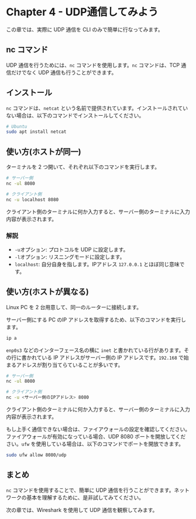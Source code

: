 # Chapter 4 - UDP通信してみよう

この章では、実際に UDP 通信を CLI のみで簡単に行なってみます。

## nc コマンド

UDP 通信を行うためには、`nc` コマンドを使用します。`nc` コマンドは、TCP 通信だけでなく UDP 通信も行うことができます。

## インストール

`nc` コマンドは、`netcat` という名前で提供されています。インストールされていない場合は、以下のコマンドでインストールしてください。

```bash
# Ubuntu
sudo apt install netcat
```

## 使い方(ホストが同一)


ターミナルを 2 つ開いて、それぞれ以下のコマンドを実行します。


```bash
# サーバー側
nc -ul 8080
```

```bash
# クライアント側
nc -u localhost 8080
```

クライアント側のターミナルに何か入力すると、サーバー側のターミナルに入力内容が表示されます。

### 解説

- `-u`オプション: プロトコルを UDP に設定します。
- `-l`オプション: リスニングモードに設定します。
- `localhost`: 自分自身を指します。IPアドレス `127.0.0.1` とほぼ同じ意味です。

## 使い方(ホストが異なる)

Linux PC を 2 台用意して、同一のルーターに接続します。

サーバー側にする PC のIP アドレスを取得するため、以下のコマンドを実行します。

```bash
ip a
```

`enp0s3` などのインターフェース名の横に `inet` と書かれている行があります。その行に書かれている IP アドレスがサーバー側の IP アドレスです。`192.168` で始まるアドレスが割り当てらていることが多いです。


```bash
# サーバー側
nc -ul 8080
```

```bash
# クライアント側
nc -u <サーバー側のIPアドレス> 8080
```

クライアント側のターミナルに何か入力すると、サーバー側のターミナルに入力内容が表示されます。

もし上手く通信できない場合は、ファイアウォールの設定を確認してください。ファイアウォールが有効になっている場合、UDP 8080 ポートを開放してください。`ufw` を使用している場合は、以下のコマンドでポートを開放できます。

```bash
sudo ufw allow 8080/udp
```

## まとめ

`nc` コマンドを使用することで、簡単に UDP 通信を行うことができます。ネットワークの基本を理解するために、是非試してみてください。

次の章では、Wireshark を使用して UDP 通信を観察してみます。
